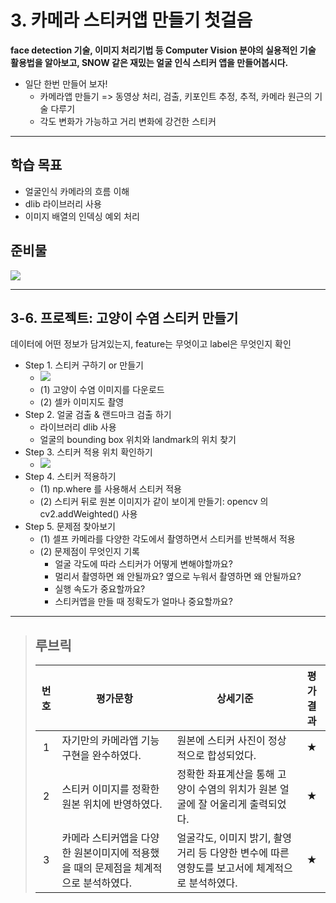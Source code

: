 # 3. 카메라 스티커앱 만들기 첫걸음
**face detection 기술, 이미지 처리기법 등 Computer Vision 분야의 실용적인 기술 활용법을 알아보고, SNOW 같은 재밌는 얼굴 인식 스티커 앱을 만들어봅시다.**

- 일단 한번 만들어 보자!
  - 카메라앱 만들기 => 동영상 처리, 검출, 키포인트 추정, 추적, 카메라 원근의 기술 다루기
  - 각도 변화가 가능하고 거리 변화에 강건한 스티커

---
## 학습 목표
- 얼굴인식 카메라의 흐름 이해
- dlib 라이브러리 사용
- 이미지 배열의 인덱싱 예외 처리

## 준비물
![](https://d3s0tskafalll9.cloudfront.net/media/original_images/E-8-3.png)

---
## 3-6. 프로젝트: 고양이 수염 스티커 만들기
데이터에 어떤 정보가 담겨있는지, feature는 무엇이고 label은 무엇인지 확인

- Step 1. 스티커 구하기 or 만들기
  - ![](https://cdn-icons-png.flaticon.com/512/24/24674.png)
  - (1) 고양이 수염 이미지를 다운로드
  - (2) 셀카 이미지도 촬영
- Step 2. 얼굴 검출 & 랜드마크 검출 하기
  - 라이브러리 dlib 사용
  - 얼굴의 bounding box 위치와 landmark의 위치 찾기
- Step 3. 스티커 적용 위치 확인하기
  - ![](https://d3s0tskafalll9.cloudfront.net/media/original_images/E-8-8.png)
- Step 4. 스티커 적용하기
  - (1) np.where 를 사용해서 스티커 적용
  - (2) 스티커 뒤로 원본 이미지가 같이 보이게 만들기: opencv 의 cv2.addWeighted() 사용
- Step 5. 문제점 찾아보기
  - (1) 셀프 카메라를 다양한 각도에서 촬영하면서 스티커를 반복해서 적용
  - (2) 문제점이 무엇인지 기록
    - 얼굴 각도에 따라 스티커가 어떻게 변해야할까요?
    - 멀리서 촬영하면 왜 안될까요? 옆으로 누워서 촬영하면 왜 안될까요?
    - 실행 속도가 중요할까요?
    - 스티커앱을 만들 때 정확도가 얼마나 중요할까요?

---
>## **루브릭**
>|번호|평가문항|상세기준|평가결과|
>|:---:|---|---|:---:|
>|1|자기만의 카메라앱 기능 구현을 완수하였다.|원본에 스티커 사진이 정상적으로 합성되었다.|★|
>|2|스티커 이미지를 정확한 원본 위치에 반영하였다.|정확한 좌표계산을 통해 고양이 수염의 위치가 원본 얼굴에 잘 어울리게 출력되었다.|★|
>|3|카메라 스티커앱을 다양한 원본이미지에 적용했을 때의 문제점을 체계적으로 분석하였다.|얼굴각도, 이미지 밝기, 촬영거리 등 다양한 변수에 따른 영향도를 보고서에 체계적으로 분석하였다.|★|
